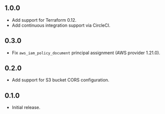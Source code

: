 ## 1.0.0

- Add support for Terraform 0.12.
- Add continuous integration support via CircleCI.

## 0.3.0

- Fix `aws_iam_policy_document` principal assignment (AWS provider 1.21.0).

## 0.2.0

- Add support for S3 bucket CORS configuration.

## 0.1.0

- Initial release.
